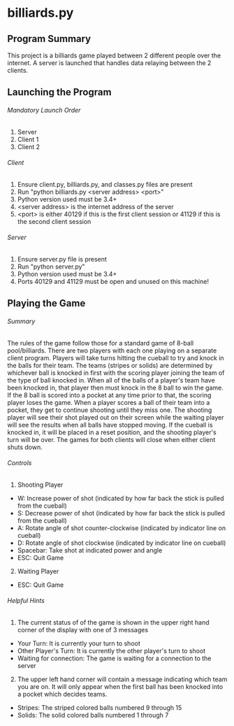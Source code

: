 # billiards.py

## Program Summary
This project is a billiards game played between 2 different people over the internet.  A server is launched that handles data relaying between the 2 clients.

## Launching the Program
###### Mandatory Launch Order
1. Server
2. Client 1
3. Client 2

###### Client
1. Ensure client.py, billiards.py, and classes.py files are present
2. Run "python billiards.py \<server address> \<port>"
3. Python version used must be 3.4+
4. \<server address> is the internet address of the server
5. \<port> is either 40129 if this is the first client session or 41129 if this is the second client session

###### Server
1. Ensure server.py file is present
2. Run "python server.py"
3. Python version used must be 3.4+
4. Ports 40129 and 41129 must be open and unused on this machine!

## Playing the Game
###### Summary
The rules of the game follow those for a standard game of 8-ball pool/billiards.  There are two players with each one playing on a separate client program.  Players will take turns hitting the cueball to try and knock in the balls for their team.  The teams (stripes or solids) are determined by whichever ball is knocked in first with the scoring player joining the team of the type of ball knocked in.  When all of the balls of a player's team have been knocked in, that player then must knock in the 8 ball to win the game.  If the 8 ball is scored into a pocket at any time prior to that, the scoring player loses the game.  When a player scores a ball of their team into a pocket, they get to continue shooting until they miss one.  The shooting player will see their shot played out on their screen while the waiting player will see the results when all balls have stopped moving.  If the cueball is knocked in, it will be placed in a reset position, and the shooting player's turn will be over.  The games for both clients will close when either client shuts down.

###### Controls
1. Shooting Player
  * W: Increase power of shot (indicated by how far back the stick is pulled from the cueball)
  * S: Decrease power of shot (indicated by how far back the stick is pulled from the cueball)
  * A: Rotate angle of shot counter-clockwise (indicated by indicator line on cueball)
  * D: Rotate angle of shot clockwise (indicated by indicator line on cueball)
  * Spacebar: Take shot at indicated power and angle
  * ESC: Quit Game

2. Waiting Player
  * ESC: Quit Game

###### Helpful Hints
1. The current status of of the game is shown in the upper right hand corner of the display with one of 3 messages
  * Your Turn: It is currently your turn to shoot
  * Other Player's Turn: It is currently the other player's turn to shoot
  * Waiting for connection: The game is waiting for a connection to the server

2. The upper left hand corner will contain a message indicating which team you are on.  It will only appear when the first ball has been knocked into a pocket which decides teams.
  * Stripes: The striped colored balls numbered 9 through 15
  * Solids: The solid colored balls numbered 1 through 7
